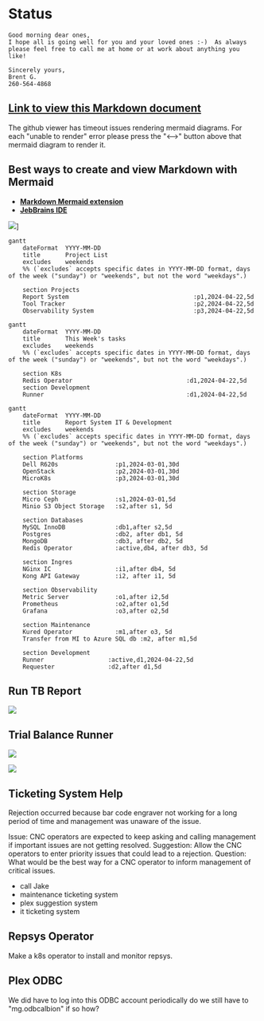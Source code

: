 # Status

```text
Good morning dear ones,
I hope all is going well for you and your loved ones :-)  As always please feel free to call me at home or at work about anything you like!  

Sincerely yours,
Brent G.
260-564-4868
```

## **[Link to view this Markdown document](https://github.com/brentgroves/status/blob/main/2024/week18.md)**

The github viewer has timeout issues rendering mermaid diagrams. For each "unable to render" error please press the "<-->" button above that mermaid diagram to render it.

## Best ways to create and view Markdown with Mermaid

- **[Markdown Mermaid extension](https://marketplace.visualstudio.com/items?itemName=bierner.markdown-mermaid)**
- **[JebBrains IDE](https://www.jetbrains.com/guide/go/tips/mermaid-js-support-in-markdown/)**

![](https://mermaid.ink/img/pako:eNqFUk1v4kAM_SvWnEDKooRE-ZgblB4qipollSqtcpkmhh0tM04nk1Up4r_vkDSUPfVm-9nPzx8nVlGNjDMlda1EU2oAQ2Qnky02ZCwUx9aimk4vAMDiozMIz6hR2yEC8LDYjOYAFz8fYbUcY5zLivRkJ2AnfrwS_ZmOyPJAr1BYMmKPV4Z1MZpOCNayvXV7RQbfOnSizIDkB3yH-23-fb-CRAMv6Hqi-SsrvFI_rZZ3UAsroKXOVE7MgDxpyA0q2V7lbWRlaJ3eiFqT3sMif-hJR0196tHt4cvNqbV7gzeVG1dJX3sC2P4_7ucBtp3WF17mMYVGCVm7a50uaSWzv1Fhybgza9yJ7mBLVuqzSxWdpeKoK8at6dBjXePmw5UUeyMU4ztxaK_R-1q6I4yZjdC_iNSNy_iJvTMeZ7MwnEeJn4TJPAhjjx0ZD6L5LMviJPL9KM7S2E_PHvvo6_1Z6qfzMEmywI-DyA8ij2HfajO8XP95538_hrzz?type=png)]

```mermaid
gantt
    dateFormat  YYYY-MM-DD
    title       Project List
    excludes    weekends
    %% (`excludes` accepts specific dates in YYYY-MM-DD format, days of the week ("sunday") or "weekends", but not the word "weekdays".)

    section Projects
    Report System                                   :p1,2024-04-22,5d
    Tool Tracker                                    :p2,2024-04-22,5d
    Observability System                            :p3,2024-04-22,5d

```

```mermaid
gantt
    dateFormat  YYYY-MM-DD
    title       This Week's tasks
    excludes    weekends
    %% (`excludes` accepts specific dates in YYYY-MM-DD format, days of the week ("sunday") or "weekends", but not the word "weekdays".)

    section K8s
    Redis Operator                                :d1,2024-04-22,5d
    section Development
    Runner                                        :d1,2024-04-22,5d

```

```mermaid
gantt
    dateFormat  YYYY-MM-DD
    title       Report System IT & Development
    excludes    weekends
    %% (`excludes` accepts specific dates in YYYY-MM-DD format, days of the week ("sunday") or "weekends", but not the word "weekdays".)

    section Platforms
    Dell R620s                :p1,2024-03-01,30d
    OpenStack                 :p2,2024-03-01,30d
    MicroK8s                  :p3,2024-03-01,30d

    section Storage
    Micro Ceph                :s1,2024-03-01,5d
    Minio S3 Object Storage   :s2,after s1, 5d

    section Databases
    MySQL InnoDB              :db1,after s2,5d
    Postgres                  :db2, after db1, 5d
    MongoDB                   :db3, after db2, 5d
    Redis Operator            :active,db4, after db3, 5d

    section Ingres
    NGinx IC                  :i1,after db4, 5d
    Kong API Gateway          :i2, after i1, 5d  

    section Observability
    Metric Server             :o1,after i2,5d
    Prometheus                :o2,after o1,5d
    Grafana                   :o3,after o2,5d

    section Maintenance
    Kured Operator            :m1,after o3, 5d
    Transfer from MI to Azure SQL db :m2, after m1,5d

    section Development
    Runner                  :active,d1,2024-04-22,5d
    Requester               :d2,after d1,5d

```

## Run TB Report

![](https://mermaid.ink/img/pako:eNptkstuwyAQRX8FzdqN8EN-sMiiSnbtJsmq8oaYaYsUDwSD1DTKvxfbsZSqZQPMPfeONJordEYhCBjwHJA63Gj54WTfEovHSud1p60kz5QkJge2kfRXc3getd2YMXh0_xFqJpQe_lHDlL0LRIs5tntar2OwGNPH2Hhb4_wsx9okK8E0Deg8Ozwv4J0ItBBDOA6d00dk3oxcpALO1MkYy-bngymQYHsv59Tt4YVZbfGk6W5CUm2cAiTQo-ulVnF-11FqwX9ijy2I-FT4LsPJt9DSLaIyeLO_UAfCu4AJBKukX8b9u7hV2hu31OKE3ozpH74grvAFomxWeZ4VFa_yKkvzMoELiLTIVk1TVgXnRdnUJa9vCXxPfr6qeZ3lVdWkvEwLnhYJ4NTqdd6BaRVuP90VqvI?type=png)

## Trial Balance Runner

![](https://images.techhive.com/images/article/2017/02/pressure-water-line-100707995-large.jpg?auto=webp&quality=85,70)

![](https://mermaid.ink/img/pako:eNqVU01Pg0AQ_SubOWMDhUDhoIlpb-rBaoyWhmxhUGLZxf1Iq03_u8tCK_XjICRk3-ybN2-G3R3kvEBIoFzzTf5ChSJ3lykj5pHKoMW8_ZJbzRiKJTk7OydSr2QuqhVmbxo1LuYHTBQnt1hU0kgQu7fslU4zrMqGVipTq0ygiUm1eDCYlFwQhtvWA-k3lqTT-Ma3GgXfsKzWCreLqVl-FbexvvgXyeSQY5krnr927bQNZmUlpMpal82hZxsis7sr0oWXg7Gc8K1MzQX2WO6uDRhkyot9lzsktW4eUQ48tJ2fWrCz-MPBgP3DwO_Vbrgl6qaf2X3zfVaHrf_9oZS1LzhQo6hpVZjTtGv1UlAvWGMKiVkWWFK9VimkbG-oVCs-f2c5JEpodEA3BVU4reizoDUkJV3LY3RWVIqLA7Oh7InzegAh2cEWkjAe-f44iNzIj8aeHzrwDokXjEdxHEaB6wZhPAndyd6BD5vvjibuZOxHUey5oRe4XuAA2lLX3ZWwN2P_CbfZEOI?type=png)

## Ticketing System Help

Rejection occurred because bar code engraver not working for a long period of time and management was unaware of the issue.

Issue: CNC operators are expected to keep asking and calling management if important issues are not getting resolved.
Suggestion: Allow the CNC operators to enter priority issues that could lead to a rejection.
Question: What would be the best way for a CNC operator to inform management of critical issues.

- call Jake
- maintenance ticketing system
- plex suggestion system
- it ticketing system

## Repsys Operator

Make a k8s operator to install and monitor repsys.

## Plex ODBC

We did have to log into this ODBC account periodically do we still have to "mg.odbcalbion" if so how?
